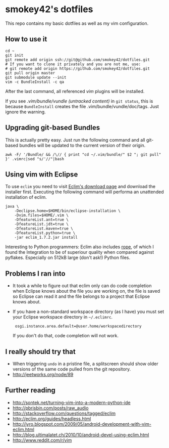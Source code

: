 smokey42's dotfiles
===================

This repo contains my basic dotfiles as well as my vim configuration.

How to use it
-------------

    cd ~
    git init
    git remote add origin ssh://git@github.com/smokey42/dotfiles.git
    # If you want to clone it privately and you are not me, use:
    # git remote add origin https://github.com/smokey42/dotfiles.git
    git pull origin master
    git submodule update --init
    vim -c BundleInstall -c qa

After the last command, all referenced *vim* plugins will be installed.

If you see *.vim/bundle/vundle (untracked content)* in `git status`, this
is because `BundleInstall` creates the file .vim/bundle/vundle/doc/tags. Just
ignore the warning.

Upgrading git-based Bundles
---------------------------

This is actually pretty easy. Just run the following command and all git-based
bundles will be updated to the current version of their origin.

    awk -F/ '/Bundle/ && /\// { print "cd ~/.vim/bundle/" $2 "; git pull" }' .vimrc|sed "s/'//"|bash

Using vim with Eclipse
----------------------

To use `eclim` you need to visit [Eclim's download page](http://eclim.org/download.html)
and download the installer first. Executing the following command will performa
an unattended installation of eclim.

    java \
        -Declipse.home=$HOME/bin/eclipse-installation \
        -Dvim.files=$HOME/.vim \
        -DfeatureList.ant=true \
        -DfeatureList.jdt=true \
        -DfeatureList.maven=true \
        -DfeatureList.python=true \
        -jar eclim_1.7.2.jar install

Interesting to Python programmers: Eclim also includes [rope](http://rope.sourceforge.net/),
of which I found the Integration to be of superiour quality when compared against pyflakes.
Especially on 512kB large (don't ask!) Python files.

Problems I ran into
-------------------

 * It took a while to figure out that eclim only can do code completion when
   Eclipse knows about the file you are working on, the file is saved so Eclipse
   can read it and the file belongs to a project that Eclipse knows about.
 * If you have a non-standard workspace directory (as I have) you must set your
   Eclipse workspace directory in `~/.eclimrc`.

        osgi.instance.area.default=@user.home/workspacedirectory
   If you don't do that, code completion will not work.

I really should try that
------------------------

 * When triggering `undo` in a pristine file, a splitscreen should show older
   versions of the same code pulled from the git repository.
 * http://jeetworks.org/node/89

Further reading
---------------

 * http://sontek.net/turning-vim-into-a-modern-python-ide
 * http://pbrisbin.com/posts/raw_audio
 * http://stackoverflow.com/questions/tagged/eclim
 * http://eclim.org/guides/headless.html
 * http://jyro.blogspot.com/2009/05/android-development-with-vim-eclim.html
 * http://blog.ultimalatet.ch/2010/10/android-devel-using-eclim.html
 * http://www.reddit.com/r/vim
